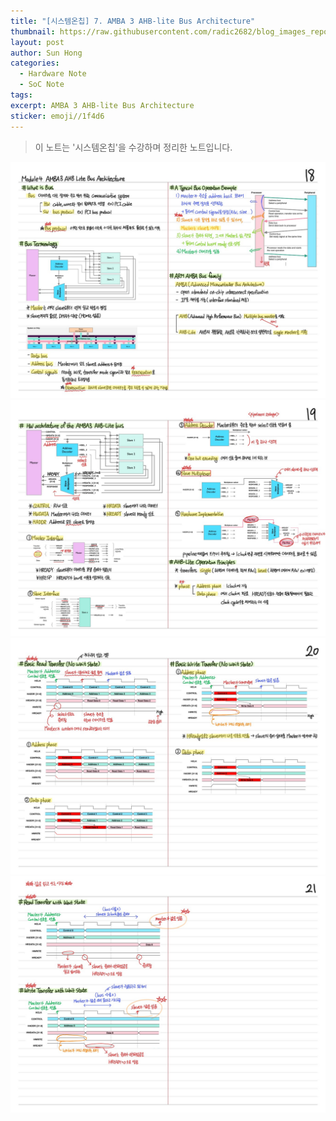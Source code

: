 ```yaml
---
title: "[시스템온칩] 7. AMBA 3 AHB-lite Bus Architecture"
thumbnail: https://raw.githubusercontent.com/radic2682/blog_images_repo/main/uploads/Hardware_notes/UepCQIrFu00Tp8tFikuX.jpg
layout: post
author: Sun Hong
categories:
  - Hardware Note
  - SoC Note
tags: 
excerpt: AMBA 3 AHB-lite Bus Architecture
sticker: emoji//1f4d6
---
```

>  이 노트는 '시스템온칩'을 수강하며 정리한 노트입니다.

![이미지](https://raw.githubusercontent.com/radic2682/blog_images_repo/main/uploads/Hardware_notes/UepCQIrFu00Tp8tFikuX.jpg)
![이미지](https://raw.githubusercontent.com/radic2682/blog_images_repo/main/uploads/Hardware_notes/vte0yfhkGXHR7N0hkrQu.jpg)
![이미지](https://raw.githubusercontent.com/radic2682/blog_images_repo/main/uploads/Hardware_notes/sdpqBTCjfaYEjBFYXPUQ.jpg)
![이미지](https://raw.githubusercontent.com/radic2682/blog_images_repo/main/uploads/Hardware_notes/8ee2pzIqhRAezHQrvVTW.jpg)